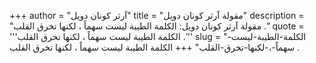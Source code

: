 +++
author = "آرثر كونان دويل"
title = "مقولة آرثر كونان دويل"
description = "مقولة آرثر كونان دويل: الكلمة الطيبة ليست سهماً ، لكنها تخرق القلب ."
quote = '''الكلمة الطيبة ليست سهماً ، لكنها تخرق القلب .'''
slug = "الكلمة-الطيبة-ليست-سهماً-،-لكنها-تخرق-القلب"
+++
الكلمة الطيبة ليست سهماً ، لكنها تخرق القلب .
